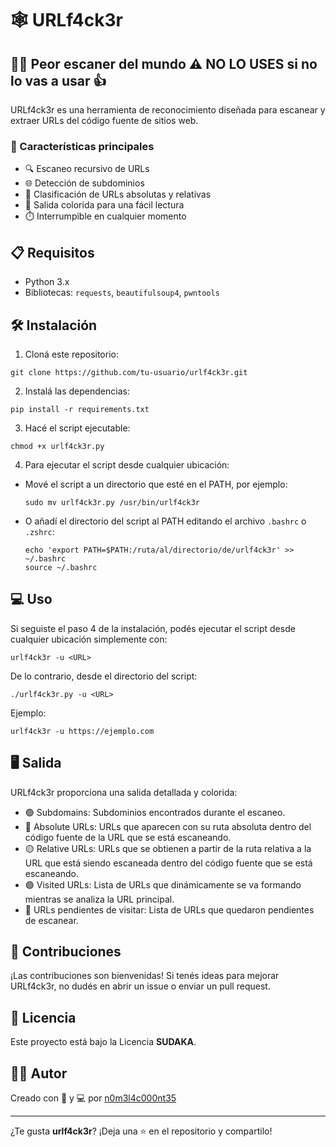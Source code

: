 # 🕸️ URLf4ck3r

## 🕵️‍♂️ Peor escaner del mundo ⚠️ NO LO USES si no lo vas a usar 👍

URLf4ck3r es una herramienta de reconocimiento diseñada para escanear y extraer URLs del código fuente de sitios web.

### 🚀 Características principales

- 🔍 Escaneo recursivo de URLs
- 🌐 Detección de subdominios
- 🔗 Clasificación de URLs absolutas y relativas
- 🎨 Salida colorida para una fácil lectura
- ⏱️ Interrumpible en cualquier momento

## 📋 Requisitos

- Python 3.x
- Bibliotecas: `requests`, `beautifulsoup4`, `pwntools`

## 🛠️ Instalación

1. Cloná este repositorio:

```
git clone https://github.com/tu-usuario/urlf4ck3r.git
```

2. Instalá las dependencias:

```
pip install -r requirements.txt
```

3. Hacé el script ejecutable:

```
chmod +x urlf4ck3r.py
```

4. Para ejecutar el script desde cualquier ubicación:

- Mové el script a un directorio que esté en el PATH, por ejemplo:
  ```
  sudo mv urlf4ck3r.py /usr/bin/urlf4ck3r
  ```
- O añadí el directorio del script al PATH editando el archivo `.bashrc` o `.zshrc`:
  ```
  echo 'export PATH=$PATH:/ruta/al/directorio/de/urlf4ck3r' >> ~/.bashrc
  source ~/.bashrc
  ```

## 💻 Uso

Si seguiste el paso 4 de la instalación, podés ejecutar el script desde cualquier ubicación simplemente con:

```
urlf4ck3r -u <URL>
```

De lo contrario, desde el directorio del script:

```
./urlf4ck3r.py -u <URL>
```

Ejemplo:

```
urlf4ck3r -u https://ejemplo.com
```

## 🖥️ Salida

URLf4ck3r proporciona una salida detallada y colorida:

- 🟢 Subdomains: Subdominios encontrados durante el escaneo.
- 🔵 Absolute URLs: URLs que aparecen con su ruta absoluta dentro del código fuente de la URL que se está escaneando.
- 🟡 Relative URLs: URLs que se obtienen a partir de la ruta relativa a la URL que está siendo escaneada dentro del código fuente que se está escaneando.
- 🟣 Visited URLs: Lista de URLs que dinámicamente se va formando mientras se analiza la URL principal.
- 🔴 URLs pendientes de visitar: Lista de URLs que quedaron pendientes de escanear.

## 🤝 Contribuciones

¡Las contribuciones son bienvenidas! Si tenés ideas para mejorar URLf4ck3r, no dudés en abrir un issue o enviar un pull request.

## 📜 Licencia

Este proyecto está bajo la Licencia **SUDAKA**.

## 👨‍💻 Autor

Creado con 🤪 y 💻 por [n0m3l4c000nt35](https://github.com/n0m3l4c000nt35)

---

¿Te gusta **urlf4ck3r**? ¡Deja una ⭐ en el repositorio y compartilo!

